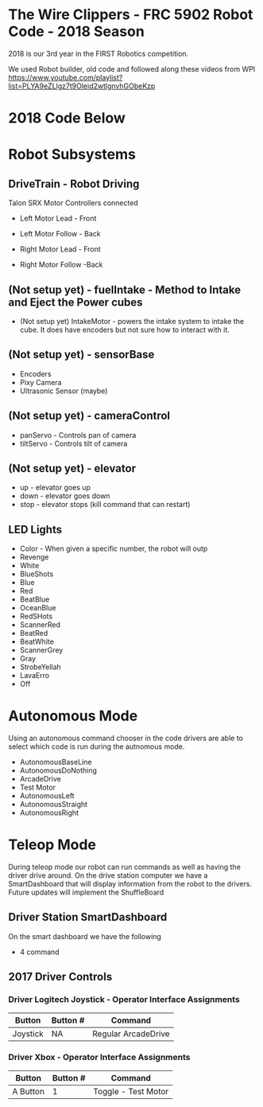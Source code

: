 # The Wire Clippers - FRC 5902 Robot Code - 2018 Season
2018 is our 3rd year in the FIRST Robotics competition.

We used Robot builder, old code and followed along these videos from WPI 
https://www.youtube.com/playlist?list=PLYA9eZLlgz7t9Oleid2wtlgnvhGObeKzp

# 2018 Code Below

# Robot Subsystems

## DriveTrain - Robot Driving
Talon SRX Motor Controllers connected 
- Left Motor Lead - Front
- Left Motor Follow - Back

- Right Motor Lead - Front
- Right Motor Follow -Back

## (Not setup yet) - fuelIntake - Method to Intake and Eject the Power cubes
- (Not setup yet) IntakeMotor - powers the intake system to intake the cube. It does have encoders but not sure how to interact with it.

## (Not setup yet) - sensorBase
- Encoders
- Pixy Camera
- Ultrasonic Sensor (maybe)

## (Not setup yet) - cameraControl 
- panServo - Controls pan of camera
- tiltServo - Controls tilt of camera

## (Not setup yet) - elevator
- up - elevator goes up
- down - elevator goes down
- stop - elevator stops (kill command that can restart)

## LED Lights
- Color - When given a specific number, the robot will outp
- Revenge
- White
- BlueShots
- Blue
- Red
- BeatBlue
- OceanBlue
- RedSHots
- ScannerRed
- BeatRed
- BeatWhite
- ScannerGrey
- Gray
- StrobeYellah
- LavaErro
- Off
# Autonomous Mode

Using an autonomous command chooser in the code drivers are able to select which code is run during the autnomous mode.
- AutonomousBaseLine
- AutonomousDoNothing
- ArcadeDrive
- Test Motor
- AutonomousLeft
- AutonomousStraight
- AutonomousRight

# Teleop Mode

During teleop mode our robot can run commands as well as having the driver drive around. On the drive station computer we have a SmartDashboard that will display information from the robot to the drivers. Future updates will implement the ShuffleBoard

## Driver Station SmartDashboard

On the smart dashboard we have the following
- 4 command


## 2017 Driver Controls


### Driver Logitech Joystick - Operator Interface Assignments

| Button  | Button # | Command |
| ------------- | ------------- | ------------- |
| Joystick  | NA | Regular ArcadeDrive  |



### Driver Xbox - Operator Interface Assignments

| Button  | Button # | Command |
| ------------- | ------------- | ------------- |
| A Button | 1 | Toggle - Test Motor |
